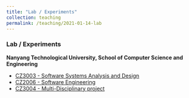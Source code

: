 ```yaml
---
title: "Lab / Experiments"
collection: teaching
permalink: /teaching/2021-01-14-lab
---
```

### Lab / Experiments
**Nanyang Technological University, School of Computer Science and Engineering**
* [CZ3003 - Software Systems Analysis and Design](https://scse.ntu.edu.sg/Programmes/CurrentStudents/Undergraduate/sw3/Pages/Teaching.aspx)
* [CZ2006 - Software Engineering](http://pace.ntu.edu.sg/LifelongLearning/Semester-Long-Courses/SpecialistCertificateCourseList/Pages/CourseDetail.aspx?CourseId=24504db7-8045-46c4-9d50-9e35704460f5)
* [CZ3004 - Multi-Disciplinary project](https://scse.ntu.edu.sg/Programmes/CurrentStudents/Undergraduate/Documents/2020/CourseDetails/Year3/CECZ3004%20Multi-Disciplinary%20Project.pdf)

